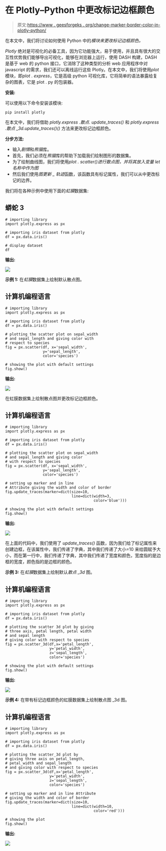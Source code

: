 # 在 Plotly–Python 中更改标记边框颜色

> 原文:[https://www . geesforgeks . org/change-marker-border-color-in-plotly-python/](https://www.geeksforgeeks.org/change-marker-border-color-in-plotly-python/)

在本文中，我们将讨论如何使用 Python 中的*模块来更改标记边框颜色。*

*Plotly* 绝对是可视化的必备工具，因为它功能强大，易于使用，并且具有很大的交互性优势我们能够导出可视化，能够在浏览器上运行，使用 DASH 构建，DASH 是基于 web 的 python 接口，它消除了这种类型的分析 web 应用程序中对 javascript 的需求，我们还可以离线运行这些 Plotly。在本文中，我们将使用*plot*模块，即*plot . express*，它是高级 python 可视化库，它将简单的语法暴露给复杂的图表，它是 plot . py 的包装器。

**安装:**

可以使用以下命令安装该模块:

```
pip install plotly
```

在本文中，我们将借助 *plotly.express .散点. update_traces()* 和 *plotly.express .散点 _3d.update_traces()()* 方法来更改标记边框颜色。

**分步方法:**

*   输入*剧情*和*熊猫*库。
*   首先，我们必须在*熊猫*库的帮助下加载我们绘制图形的数据集。
*   为了绘制曲线图，我们将使用*plot . scatter()*进行散点图，并将其放入变量 let 名称中作为*图*
*   然后我们使用*图更新 _ 轨迹*函数，该函数具有标记属性，我们可以从中更改标记的边界。

我们将在各种示例中使用下面的*虹膜*数据集:

## 蟒蛇 3

```
# importing library
import plotly.express as px

# importing iris dataset from plotly
df = px.data.iris()

# display dataset
df
```

**输出:**

![](img/6e58a407a77793c84fd2b149865b84e9.png)

**示例 1:** 在*虹膜*数据集上绘制默认散点图。

## 计算机编程语言

```
# importing library
import plotly.express as px

# importing iris dataset from plotly
df = px.data.iris()

# plotting the scatter plot on sepal_width 
# and sepal_length and giving color with 
# respect to species
fig = px.scatter(df, x='sepal_width', 
                 y='sepal_length', 
                 color='species')

# showing the plot with default settings
fig.show()
```

**输出:**

![](img/8a5dfdc1b94b0162376aa58a43990b96.png)

在虹膜数据集上绘制散点图并更改标记边框颜色。

## 计算机编程语言

```
# importing library
import plotly.express as px

# importing iris dataset from plotly
df = px.data.iris()

# plotting the scatter plot on sepal_width
# and sepal_length and giving color 
# with respect to species
fig = px.scatter(df, x='sepal_width', 
                 y='sepal_length', 
                 color='species')

# setting up marker and in line 
# Attribute giving the width and color of border
fig.update_traces(marker=dict(size=10, 
                              line=dict(width=3,
                                        color='blue')))

# showing the plot with default settings
fig.show()
```

**输出:**

![](img/168bd7e314af3aa835d40011e787142a.png)

在上面的代码中，我们使用了 *update_traces()* 函数，因为我们给了标记属性来创建边框，在该属性中，我们传递了字典，其中我们传递了大小=10 来给圆赋予大小，而在第一行中，我们传递了字典，其中我们传递了宽度和颜色，宽度指的是边框的宽度，颜色指的是边框的颜色。

**示例 3:** 在*虹膜*数据集上绘制默认*散点 _3d* 图。

## 计算机编程语言

```
# importing library
import plotly.express as px

# importing iris dataset from plotly
df = px.data.iris()

# plotting the scatter 3d plot by giving 
# three axis, petal length, petal width 
# and sepal length 
# giving color with respect to species
fig = px.scatter_3d(df,x='petal_length',
                    y='petal_width',
                    z='sepal_length',
                    color='species')

# showing the plot with default settings
fig.show()
```

**输出:**

![](img/2345b749f39d161af832090eba5e0f4a.png)

**示例 4:** 在带有标记边框颜色的虹膜数据集上绘制散点图 _3d 图。

## 计算机编程语言

```
# importing library
import plotly.express as px

# importing iris dataset from plotly
df = px.data.iris()

# plotting the scatter_3d plot by 
# giving three axis on petal_length, 
# petal_width and sepal_length  
# and giving color with respect to species
fig = px.scatter_3d(df,x='petal_length',
                    y='petal_width',
                    z='sepal_length',
                    color='species')

# setting up marker and in line Attribute 
# giving the width and color of border
fig.update_traces(marker=dict(size=10,
                              line=dict(width=10,
                                        color='red')))

# showing the plot 
fig.show()
```

**输出:**

![](img/1c0abb608622d3e7038b0341b245d0ca.png)